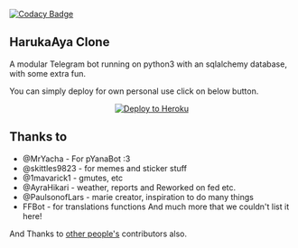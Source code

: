 [![Codacy Badge](https://app.codacy.com/project/badge/Grade/8ea4044b48ee4cfba385b4cee39beda8)](https://www.codacy.com/manual/Nitin1818/Logan?utm_source=github.com&amp;utm_medium=referral&amp;utm_content=Nitin1818/Logan&amp;utm_campaign=Badge_Grade)


## HarukaAya Clone

A modular Telegram bot running on python3 with an sqlalchemy database, with some extra fun.

You can simply deploy for own personal use click on below button.

<p align="center"><a href="https://heroku.com/deploy?template=https://github.com/Munnipopz/-"> <img src="https://www.herokucdn.com/deploy/button.svg" alt="Deploy to Heroku" /></a></p>


## Thanks to

* @MrYacha - For pYanaBot :3
* @skittles9823 - for memes and sticker stuff
* @1mavarick1 - gmutes, etc 
* @AyraHikari - weather, reports and Reworked on fed etc.
* @PaulsonofLars - marie creator, inspiration to do many things
* FFBot - for translations functions
And much more that we couldn't list it here!

And Thanks to [other people's](https://github.com/Nitin1818/Logan/graphs/contributors) contributors also.
